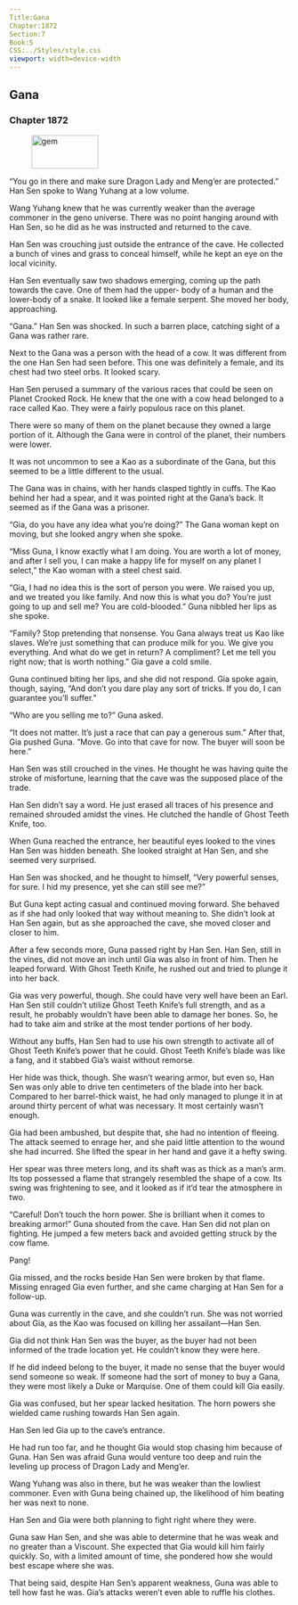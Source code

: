 ```yaml
---
Title:Gana 
Chapter:1872 
Section:7 
Book:5 
CSS:../Styles/style.css 
viewport: width=device-width
---
```

  
## Gana
### Chapter 1872
  
<figure>
	<img src="../Images/gem.gif" alt="gem" id="gem" width="120" height="60" />
</figure>
  

  
“You go in there and make sure Dragon Lady and Meng’er are protected.” Han Sen spoke to Wang Yuhang at a low volume.

Wang Yuhang knew that he was currently weaker than the average commoner in the geno universe. There was no point hanging around with Han Sen, so he did as he was instructed and returned to the cave.

Han Sen was crouching just outside the entrance of the cave. He collected a bunch of vines and grass to conceal himself, while he kept an eye on the local vicinity.

Han Sen eventually saw two shadows emerging, coming up the path towards the cave. One of them had the upper- body of a human and the lower-body of a snake. It looked like a female serpent. She moved her body, approaching.

“Gana.” Han Sen was shocked. In such a barren place, catching sight of a Gana was rather rare.

Next to the Gana was a person with the head of a cow. It was different from the one Han Sen had seen before. This one was definitely a female, and its chest had two steel orbs. It looked scary.

Han Sen perused a summary of the various races that could be seen on Planet Crooked Rock. He knew that the one with a cow head belonged to a race called Kao. They were a fairly populous race on this planet.

There were so many of them on the planet because they owned a large portion of it. Although the Gana were in control of the planet, their numbers were lower.

It was not uncommon to see a Kao as a subordinate of the Gana, but this seemed to be a little different to the usual.

The Gana was in chains, with her hands clasped tightly in cuffs. The Kao behind her had a spear, and it was pointed right at the Gana’s back. It seemed as if the Gana was a prisoner.

“Gia, do you have any idea what you’re doing?” The Gana woman kept on moving, but she looked angry when she spoke.

“Miss Guna, I know exactly what I am doing. You are worth a lot of money, and after I sell you, I can make a happy life for myself on any planet I select,” the Kao woman with a steel chest said.

“Gia, I had no idea this is the sort of person you were. We raised you up, and we treated you like family. And now this is what you do? You’re just going to up and sell me? You are cold-blooded.” Guna nibbled her lips as she spoke.

“Family? Stop pretending that nonsense. You Gana always treat us Kao like slaves. We’re just something that can produce milk for you. We give you everything. And what do we get in return? A compliment? Let me tell you right now; that is worth nothing.” Gia gave a cold smile.

Guna continued biting her lips, and she did not respond. Gia spoke again, though, saying, “And don’t you dare play any sort of tricks. If you do, I can guarantee you’ll suffer.”

“Who are you selling me to?” Guna asked.

“It does not matter. It’s just a race that can pay a generous sum.” After that, Gia pushed Guna. “Move. Go into that cave for now. The buyer will soon be here.”

Han Sen was still crouched in the vines. He thought he was having quite the stroke of misfortune, learning that the cave was the supposed place of the trade.

Han Sen didn’t say a word. He just erased all traces of his presence and remained shrouded amidst the vines. He clutched the handle of Ghost Teeth Knife, too.

When Guna reached the entrance, her beautiful eyes looked to the vines Han Sen was hidden beneath. She looked straight at Han Sen, and she seemed very surprised.

Han Sen was shocked, and he thought to himself, “Very powerful senses, for sure. I hid my presence, yet she can still see me?”

But Guna kept acting casual and continued moving forward. She behaved as if she had only looked that way without meaning to. She didn’t look at Han Sen again, but as she approached the cave, she moved closer and closer to him.

After a few seconds more, Guna passed right by Han Sen. Han Sen, still in the vines, did not move an inch until Gia was also in front of him. Then he leaped forward. With Ghost Teeth Knife, he rushed out and tried to plunge it into her back.

Gia was very powerful, though. She could have very well have been an Earl. Han Sen still couldn’t utilize Ghost Teeth Knife’s full strength, and as a result, he probably wouldn’t have been able to damage her bones. So, he had to take aim and strike at the most tender portions of her body.

Without any buffs, Han Sen had to use his own strength to activate all of Ghost Teeth Knife’s power that he could. Ghost Teeth Knife’s blade was like a fang, and it stabbed Gia’s waist without remorse.

Her hide was thick, though. She wasn’t wearing armor, but even so, Han Sen was only able to drive ten centimeters of the blade into her back. Compared to her barrel-thick waist, he had only managed to plunge it in at around thirty percent of what was necessary. It most certainly wasn’t enough.

Gia had been ambushed, but despite that, she had no intention of fleeing. The attack seemed to enrage her, and she paid little attention to the wound she had incurred. She lifted the spear in her hand and gave it a hefty swing.

Her spear was three meters long, and its shaft was as thick as a man’s arm. Its top possessed a flame that strangely resembled the shape of a cow. Its swing was frightening to see, and it looked as if it’d tear the atmosphere in two.

“Careful! Don’t touch the horn power. She is brilliant when it comes to breaking armor!” Guna shouted from the cave. Han Sen did not plan on fighting. He jumped a few meters back and avoided getting struck by the cow flame.

Pang!

Gia missed, and the rocks beside Han Sen were broken by that flame. Missing enraged Gia even further, and she came charging at Han Sen for a follow-up.

Guna was currently in the cave, and she couldn’t run. She was not worried about Gia, as the Kao was focused on killing her assailant—Han Sen.

Gia did not think Han Sen was the buyer, as the buyer had not been informed of the trade location yet. He couldn’t know they were here.

If he did indeed belong to the buyer, it made no sense that the buyer would send someone so weak. If someone had the sort of money to buy a Gana, they were most likely a Duke or Marquise. One of them could kill Gia easily.

Gia was confused, but her spear lacked hesitation. The horn powers she wielded came rushing towards Han Sen again.

Han Sen led Gia up to the cave’s entrance.

He had run too far, and he thought Gia would stop chasing him because of Guna. Han Sen was afraid Guna would venture too deep and ruin the leveling up process of Dragon Lady and Meng’er.

Wang Yuhang was also in there, but he was weaker than the lowliest commoner. Even with Guna being chained up, the likelihood of him beating her was next to none.

Han Sen and Gia were both planning to fight right where they were.

Guna saw Han Sen, and she was able to determine that he was weak and no greater than a Viscount. She expected that Gia would kill him fairly quickly. So, with a limited amount of time, she pondered how she would best escape where she was.

That being said, despite Han Sen’s apparent weakness, Guna was able to tell how fast he was. Gia’s attacks weren’t even able to ruffle his clothes.